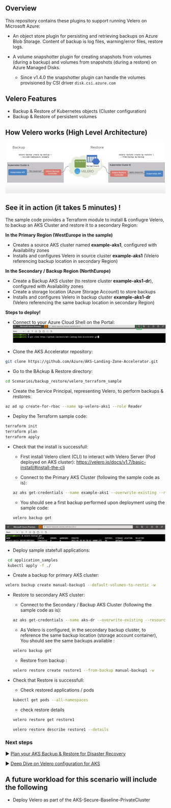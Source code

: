 ## Overview

This repository contains these plugins to support running Velero on Microsoft Azure:

- An object store plugin for persisting and retrieving backups on Azure Blob Storage. Content of backup is log files, warning/error files, restore logs.

- A volume snapshotter plugin for creating snapshots from volumes (during a backup) and volumes from snapshots (during a restore) on Azure Managed Disks.
  - Since v1.4.0 the snapshotter plugin can handle the volumes provisioned by CSI driver `disk.csi.azure.com`

## Velero Features

- Backup & Restore of Kubernetes objects (Cluster configuration)
- Backup & Restore of persistent volumes


## How Velero works (High Level Architecture)

![Velero Architecture screenshot](./media/architecture_velero.png)


## See it in action (it takes 5 minutes) !

The sample code provides a Terraform module to install & confiugre Velero, to backup an AKS Cluster and restore it to a secondary Region:


**In the Primary Region (WestEurope in the sample)**
- Creates a source AKS cluster named **example-aks1**, configured with Availability zones
- Installs and configures Velero in source cluster **example-aks1** (Velero referencing backup location in secondary Region)

**In the Secondary / Backup Region (NorthEurope)**
- Create a Backup AKS cluster (to restore cluster **example-aks1-dr**), configured with Availability zones
- Create a storage location (Azure Storage Account) to store backups 
- Installs and configures Velero in backup cluster **example-aks1-dr** (Velero referencing the same backup location in secondary Region)


**Steps to deploy!**

* Connect to your Azure Cloud Shell on the Portal:
![Azure Cloud Shell screenshot](./media/cloud_shell.png)

* Clone the AKS Accelerator repository: 
```bash
git clone https://github.com/Azure/AKS-Landing-Zone-Accelerator.git
```

* Go to the BAckup & Restore directory:
```bash
cd Scenarios/backup_restore/velero_terraform_sample
```

* Create the Service Principal, representing Velero, to perform backups & restores:

```bash
az ad sp create-for-rbac --name sp-velero-aks1 --role Reader
```

* Deploy the Terraform sample code:

```bash
terraform init
terraform plan
terraform apply
```

* Check that the install is successfull: 
  - First install Velero client (CLI) to interact with Velero Server (Pod deployed on AKS cluster): https://velero.io/docs/v1.7/basic-install/#install-the-cli

  - Connect to the Primary AKS Cluster (following the sample code as is): 
  ```bash
  az aks get-credentials --name example-aks1 --overwrite-existing --resource-group testvelero
  ```
  - You should see a first backup performed upon deployment using the sample code:
  ```bash
  velero backup get
  ```
![Velero check install screenshot](./media/velero_check_install.png)

* Deploy sample statefull applications:

 ```bash
  cd application_samples
  kubectl apply -f ./
  ```

* Create a backup for primary AKS cluster:

 ```bash
velero backup create manual-backup1 --default-volumes-to-restic -w
  ```

* Restore to secondary AKS cluster:
  - Connect to the Secondary / Backup AKS Cluster (following the sample code as is): 
  ```bash
  az aks get-credentials --name aks-dr --overwrite-existing --resource-group aks-dr
  ```

  - As Velero is configured, in the secondary backup cluster, to reference the same backup location (storage account container), You should see the same backups available :
  ```bash
  velero backup get
  ```
  - Restore from backup :
  ```bash
  velero restore create restore1 --from-backup manual-backup1 -w
  ```

* Check that Restore is successfull:
  - Check restored applications / pods
  ```bash
  kubectl get pods --all-namespaces
  ```
  - check restore details 
  ```bash
  velero restore get restore1
  ```
   ```bash
  velero restore describe restore1 --details
  ```


### Next steps

:arrow_forward: [Plan your AKS Backup & Restore for Disaster Recovery](./Scenarios/Secure-Baseline)

:arrow_forward: [Deep Dive on Velero configuration for AKS](./Scenarios/AKS-Secure-Baseline-PrivateCluster)

## A future workload for this scenario will include the following 
* Deploy Velero as part of the AKS-Secure-Baseline-PrivateCluster

